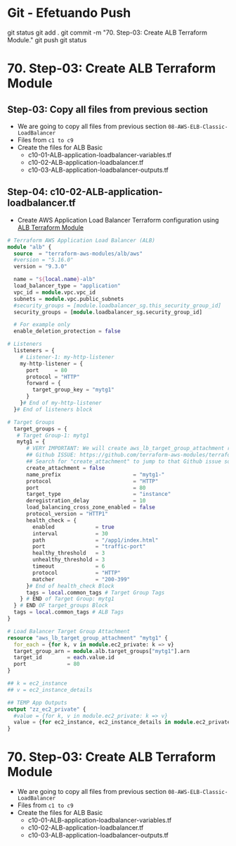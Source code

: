 

# ############################################################################
# ############################################################################
# ############################################################################
# Git - Efetuando Push

git status
git add .
git commit -m "70. Step-03: Create ALB Terraform Module."
git push
git status



# ############################################################################
# ############################################################################
# ############################################################################
#  70. Step-03: Create ALB Terraform Module
    
## Step-03: Copy all files from previous section 
- We are going to copy all files from previous section `08-AWS-ELB-Classic-LoadBalancer`
- Files from `c1 to c9`
- Create the files for ALB Basic
  - c10-01-ALB-application-loadbalancer-variables.tf
  - c10-02-ALB-application-loadbalancer.tf
  - c10-03-ALB-application-loadbalancer-outputs.tf


## Step-04: c10-02-ALB-application-loadbalancer.tf
- Create AWS Application Load Balancer Terraform configuration using [ALB Terraform Module](https://registry.terraform.io/modules/terraform-aws-modules/alb/aws/latest)

```tf
# Terraform AWS Application Load Balancer (ALB)
module "alb" {
  source  = "terraform-aws-modules/alb/aws"
  #version = "5.16.0"
  version = "9.3.0"

  name = "${local.name}-alb"
  load_balancer_type = "application"
  vpc_id = module.vpc.vpc_id
  subnets = module.vpc.public_subnets
  #security_groups = [module.loadbalancer_sg.this_security_group_id]
  security_groups = [module.loadbalancer_sg.security_group_id]

  # For example only
  enable_deletion_protection = false

# Listeners
  listeners = {
    # Listener-1: my-http-listener
    my-http-listener = {
      port     = 80
      protocol = "HTTP"
      forward = {
        target_group_key = "mytg1"
      }         
    }# End of my-http-listener
  }# End of listeners block

# Target Groups
  target_groups = {
   # Target Group-1: mytg1     
   mytg1 = {
      # VERY IMPORTANT: We will create aws_lb_target_group_attachment resource separately when we use create_attachment = false, refer above GitHub issue URL.
      ## Github ISSUE: https://github.com/terraform-aws-modules/terraform-aws-alb/issues/316
      ## Search for "create_attachment" to jump to that Github issue solution
      create_attachment = false
      name_prefix                       = "mytg1-"
      protocol                          = "HTTP"
      port                              = 80
      target_type                       = "instance"
      deregistration_delay              = 10
      load_balancing_cross_zone_enabled = false
      protocol_version = "HTTP1"
      health_check = {
        enabled             = true
        interval            = 30
        path                = "/app1/index.html"
        port                = "traffic-port"
        healthy_threshold   = 3
        unhealthy_threshold = 3
        timeout             = 6
        protocol            = "HTTP"
        matcher             = "200-399"
      }# End of health_check Block
      tags = local.common_tags # Target Group Tags 
    } # END of Target Group: mytg1
  } # END OF target_groups Block
  tags = local.common_tags # ALB Tags
}

# Load Balancer Target Group Attachment
resource "aws_lb_target_group_attachment" "mytg1" {
  for_each = {for k, v in module.ec2_private: k => v}
  target_group_arn = module.alb.target_groups["mytg1"].arn
  target_id        = each.value.id
  port             = 80
}

## k = ec2_instance
## v = ec2_instance_details

## TEMP App Outputs
output "zz_ec2_private" {
  #value = {for k, v in module.ec2_private: k => v}
  value = {for ec2_instance, ec2_instance_details in module.ec2_private: ec2_instance => ec2_instance_details}
}
```




# ############################################################################
# ############################################################################
# ############################################################################
#  70. Step-03: Create ALB Terraform Module


- We are going to copy all files from previous section `08-AWS-ELB-Classic-LoadBalancer`
- Files from `c1 to c9`
- Create the files for ALB Basic
  - c10-01-ALB-application-loadbalancer-variables.tf
  - c10-02-ALB-application-loadbalancer.tf
  - c10-03-ALB-application-loadbalancer-outputs.tf
